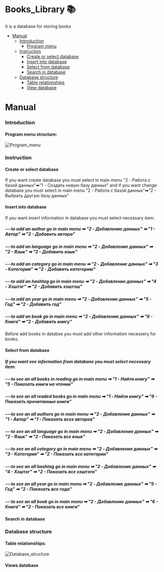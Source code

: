 # Books_Library 📚
 It is a database for storing books
* [Manual](#manual) 
  * [Introduction](#introduction)
    * [Program menu](#program-menu)
  * [Instruction](#instruction)
    * [Create or select database](#create-or-select-database)
    * [Insert into database](#insert-into-database)
    * [Select from database](#select-from-database)
    * [Search in database](#search-in-database)
  * [Database structure](#database-structure)
    * [Table relationships](#table-relationships)
    * [View database](#views-database)
# Manual
### Introduction
 #### Program menu structure:
 ![Program_menu](https://user-images.githubusercontent.com/73591672/236629303-a3dc0bde-8c92-4720-b700-11ae692d54f8.jpg)

### Instruction
  #### Create or select database
  If you want create database you must select in main menu "2 - Работа с базой данных"➡"1 - Создать новую базу данных" and if you want change database you must select in main menu "2 - Работа с базой данных"➡"2 - Выбрать другую базу данных"
  #### Insert into database
  If you want insert information in database you must select necessary item:
  ##### ---to add an author go in main menu ➡ "2 - Добавление данных" ➡ "1 - Автор"  ➡ "2 - Добавить автора"
  ##### ---to add an language go in main menu ➡ "2 - Добавление данных" ➡ "2 - Язык"  ➡ "2 - Добавить язык"
  ##### ---to add an category go in main menu ➡ "2 - Добавление данных" ➡ "3 - Категория"  ➡ "2 - Добавить категорию"
  ##### ---to add an hashtag go in main menu ➡ "2 - Добавление данных" ➡ "4 - Хэштэг"  ➡ "2 - Добавить хэштэш"
  ##### ---to add an year go in main menu ➡ "2 - Добавление данных" ➡ "5 - Год"  ➡ "2 - Добавить год"
  ##### ---to add an book go in main menu ➡ "2 - Добавление данных" ➡ "6 - Книга"  ➡ "2 - Добавить книгу"
  Before add books in databse you must add other information necessery for books.
   
  #### Select from database
  ##### If you want see information from database you must select necessary item:
  ##### ---to see an all  books in reading  go in main menu ➡ "1 - Найти книгу" ➡ "5 - Показать книги на чтении"
  ##### ---to see an all readed books go in main menu ➡ "1 - Найти книгу" ➡ "6 - Показать прочитанные книги"
  ##### ---to see an all authors go in main menu ➡ "2 - Добавление данных" ➡ "1 - Автор"  ➡ "1 - Показать всех авторов"
  ##### ---to see an all language go in main menu ➡ "2 - Добавление данных" ➡ "2 - Язык"  ➡ "2 - Показать все язык"
  ##### ---to see an all category go in main menu ➡ "2 - Добавление данных" ➡ "3 - Категория"  ➡ "2 - Показать все категории"
  ##### ---to see an all hashtag go in main menu ➡ "2 - Добавление данных" ➡ "4 - Хэштэг"  ➡ "2 - Показать все хэштэги"
  ##### ---to see an all year go in main menu ➡ "2 - Добавление данных" ➡ "5 - Год"  ➡ "2 - Показать все года"
  ##### ---to see an all book go in main menu ➡ "2 - Добавление данных" ➡ "6 - Книга"  ➡ "2 - Показать все книги"
  
  
  #### Search in database
### Database structure
  #### Table relationships:
  ![Database_structure](https://user-images.githubusercontent.com/73591672/236622989-ae5acf5b-dc85-4ae9-8f5c-efb1f93b10e7.jpg)

  #### Views database
